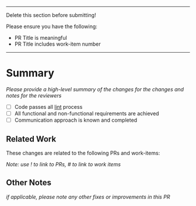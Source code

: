 ----
Delete this section before submitting!
 
Please ensure you have the following:
 
- PR Title is meaningful
- PR Title includes work-item number
----
# Summary
 
_Please provide a high-level summary of the changes for the changes and notes for the reviewers_
 
- [ ] Code passes all [lint](https://en.wikipedia.org/wiki/Lint_(software)) process
- [ ] All functional and non-functional requirements are achieved
- [ ] Communication approach is known and completed
 
## Related Work
 
These changes are related to the following PRs and work-items:
 
_Note: use !<number> to link to PRs, #<number> to link to work items_
 
## Other Notes
 
_if applicable, please note any other fixes or improvements in this PR_